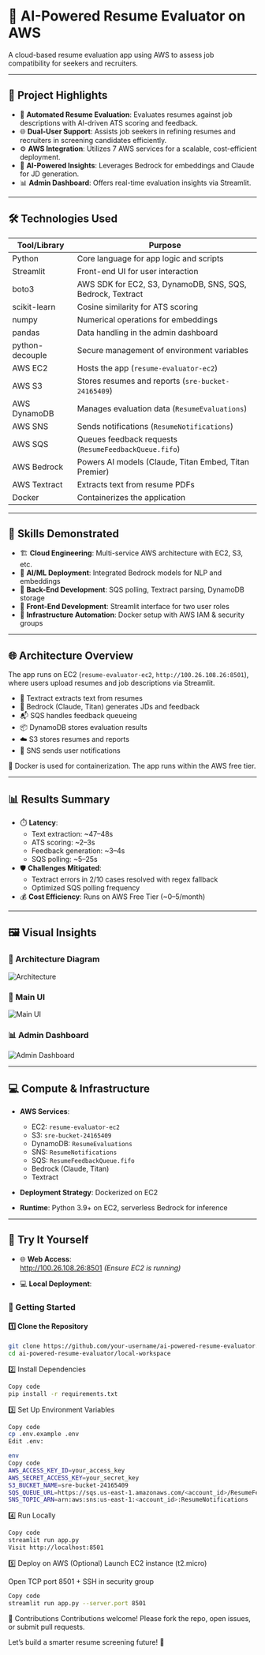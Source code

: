 # 🤖 AI-Powered Resume Evaluator on AWS

A cloud-based resume evaluation app using AWS to assess job compatibility for seekers and recruiters.

---

## 🚀 Project Highlights

- 📄 **Automated Resume Evaluation**: Evaluates resumes against job descriptions with AI-driven ATS scoring and feedback.  
- 🌐 **Dual-User Support**: Assists job seekers in refining resumes and recruiters in screening candidates efficiently.  
- ⚙️ **AWS Integration**: Utilizes 7 AWS services for a scalable, cost-efficient deployment.  
- 🧠 **AI-Powered Insights**: Leverages Bedrock for embeddings and Claude for JD generation.  
- 📊 **Admin Dashboard**: Offers real-time evaluation insights via Streamlit.

---

## 🛠️ Technologies Used

| Tool/Library     | Purpose                                                                 |
|------------------|-------------------------------------------------------------------------|
| Python           | Core language for app logic and scripts                                 |
| Streamlit        | Front-end UI for user interaction                                       |
| boto3            | AWS SDK for EC2, S3, DynamoDB, SNS, SQS, Bedrock, Textract              |
| scikit-learn     | Cosine similarity for ATS scoring                                       |
| numpy            | Numerical operations for embeddings                                     |
| pandas           | Data handling in the admin dashboard                                    |
| python-decouple  | Secure management of environment variables                              |
| AWS EC2          | Hosts the app (`resume-evaluator-ec2`)                                  |
| AWS S3           | Stores resumes and reports (`sre-bucket-24165409`)                      |
| AWS DynamoDB     | Manages evaluation data (`ResumeEvaluations`)                           |
| AWS SNS          | Sends notifications (`ResumeNotifications`)                             |
| AWS SQS          | Queues feedback requests (`ResumeFeedbackQueue.fifo`)                   |
| AWS Bedrock      | Powers AI models (Claude, Titan Embed, Titan Premier)                   |
| AWS Textract     | Extracts text from resume PDFs                                          |
| Docker           | Containerizes the application                                           |

---

## 🧠 Skills Demonstrated

- 🏗️ **Cloud Engineering**: Multi-service AWS architecture with EC2, S3, etc.  
- 🤖 **AI/ML Deployment**: Integrated Bedrock models for NLP and embeddings  
- 🧰 **Back-End Development**: SQS polling, Textract parsing, DynamoDB storage  
- 🎨 **Front-End Development**: Streamlit interface for two user roles  
- 🧱 **Infrastructure Automation**: Docker setup with AWS IAM & security groups  

---

## 🌐 Architecture Overview

The app runs on EC2 (`resume-evaluator-ec2`, `http://100.26.108.26:8501`), where users upload resumes and job descriptions via Streamlit.

- 📝 Textract extracts text from resumes
- 🧠 Bedrock (Claude, Titan) generates JDs and feedback
- 📬 SQS handles feedback queueing
- 📦 DynamoDB stores evaluation results
- ☁️ S3 stores resumes and reports
- 🔔 SNS sends user notifications

🧱 Docker is used for containerization. The app runs within the AWS free tier.

---

## 📊 Results Summary

- ⏱️ **Latency**:
  - Text extraction: ~47–48s
  - ATS scoring: ~2–3s
  - Feedback generation: ~3–4s
  - SQS polling: ~5–25s
- 🛡️ **Challenges Mitigated**:
  - Textract errors in 2/10 cases resolved with regex fallback
  - Optimized SQS polling frequency
- 💰 **Cost Efficiency**: Runs on AWS Free Tier (~$0–$5/month)

---

## 🖼️ Visual Insights

### 🧩 Architecture Diagram  
![Architecture](./architecture.png)

### 💼 Main UI  
![Main UI](./UI.png)

### 📊 Admin Dashboard  
![Admin Dashboard](./admin_dashboard.png)

---

## 💻 Compute & Infrastructure

- **AWS Services**:
  - EC2: `resume-evaluator-ec2`
  - S3: `sre-bucket-24165409`
  - DynamoDB: `ResumeEvaluations`
  - SNS: `ResumeNotifications`
  - SQS: `ResumeFeedbackQueue.fifo`
  - Bedrock (Claude, Titan)
  - Textract

- **Deployment Strategy**: Dockerized on EC2  
- **Runtime**: Python 3.9+ on EC2, serverless Bedrock for inference

---

## 🧪 Try It Yourself

- 🌐 **Web Access**:  
  http://100.26.108.26:8501 *(Ensure EC2 is running)*

- 💻 **Local Deployment**:

### 🔧 Getting Started

#### 1️⃣ Clone the Repository
```bash
git clone https://github.com/your-username/ai-powered-resume-evaluator.git
cd ai-powered-resume-evaluator/local-workspace
```
2️⃣ Install Dependencies
```bash
Copy code
pip install -r requirements.txt
```
3️⃣ Set Up Environment Variables
```bash
Copy code
cp .env.example .env
Edit .env:

env
Copy code
AWS_ACCESS_KEY_ID=your_access_key
AWS_SECRET_ACCESS_KEY=your_secret_key
S3_BUCKET_NAME=sre-bucket-24165409
SQS_QUEUE_URL=https://sqs.us-east-1.amazonaws.com/<account_id>/ResumeFeedbackQueue
SNS_TOPIC_ARN=arn:aws:sns:us-east-1:<account_id>:ResumeNotifications
```
4️⃣ Run Locally
```bash
Copy code
streamlit run app.py
Visit http://localhost:8501
```
5️⃣ Deploy on AWS (Optional)
Launch EC2 instance (t2.micro)

Open TCP port 8501 + SSH in security group

```bash
Copy code
streamlit run app.py --server.port 8501
```
🤝 Contributions
Contributions welcome!
Please fork the repo, open issues, or submit pull requests.

Let’s build a smarter resume screening future! 🌟
